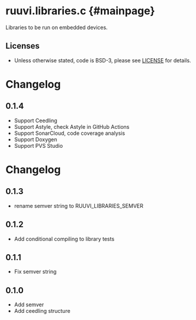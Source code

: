 # ruuvi.libraries.c {#mainpage}
Libraries to be run on embedded devices.

## Licenses
 * Unless otherwise stated, code is BSD-3, please see [LICENSE](./LICENSE) for details.

# Changelog
## 0.1.4
 - Support Ceedling
 - Support Astyle, check Astyle in GitHub Actions
 - Support SonarCloud, code coverage analysis
 - Support Doxygen
 - Support PVS Studio

# Changelog
## 0.1.3
 - rename semver string to RUUVI_LIBRARIES_SEMVER

## 0.1.2
 - Add conditional compiling to library tests

## 0.1.1
 - Fix semver string

## 0.1.0
 - Add semver
 - Add ceedling structure
